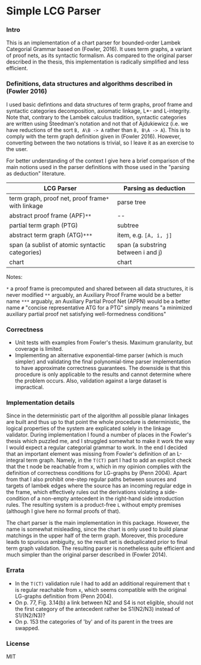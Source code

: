# Simple LCG Parser


### Intro

This is an implementation of a chart parser for bounded-order Lambek Categorial Grammar based on (Fowler, 2016).
It uses term graphs, a variant of proof nets, as its syntactic formalism. As compared to the original parser 
described in the thesis, this implementation is radically simplified and less efficient. 


### Definitions, data structures and algorithms described in (Fowler 2016)

I used basic defintions and data structures of term graphs, proof frame and syntactic categories decomposition, 
axiomatic linkage, L*- and L-integrity. Note that, contrary to the Lambek calculus tradition, syntactic categories are 
written using Steedman's notation and not that of Ajdukiewicz (i.e. we have reductions of the sort `B, A\B -> A` 
rather than `B, B\A -> A`). This is to comply with the term graph definition given in (Fowler 2016). However, 
converting between the two notations is trivial, so I leave it as an exercise to the user.     

For better understanding of the context I give here a brief comparison of the main notions used in the parser 
definitions with those used in the "parsing as deduction" literature.

| LCG Parser                                             |   Parsing as deduction                 |
|--------------------------------------------------------|----------------------------------------|
| term graph, proof net, proof frame`*` with linkage     |   parse tree                           |
| abstract proof frame (APF)`**`                         |   --                                   |
| partial term graph (PTG)                               |   subtree                              |
| abstract term graph (ATG)`***`                         |   item, e.g. `[A, i, j]`               |
| span (a sublist of atomic syntactic categories)        |   span (a substring between i and j)   |
| chart                                                  |   chart                                |

Notes:

`*`    a proof frame is precomputed and shared between all data structures, it is never modified
`**`   arguably, an Auxiliary Proof Frame would be a better name
`***`  arguably, an Auxiliary Partial Proof Net (APPN) would be a better name
`#`    "concise representative ATG for a PTG" simply means "a minimized auxiliary partial proof net satisfying
 well-formedness conditions"


### Correctness

* Unit tests with examples from Fowler's thesis. Maximum granularity, but coverage is limited.
* Implementing an alternative exponential-time parser (which is much simpler) and validating the final
  polynomial-time parser implementation to have approximate correctness guarantees. The downside is that
  this procedure is only applicable to the results and cannot determine where the problem occurs. Also, validation
  against a large dataset is impractical.


### Implementation details

Since in the deterministic part of the algorithm all possible planar linkages are built and thus up to that point
the whole procedure is deterministic, the logical properties of the system are explicated solely in the linkage validator.
During implementation I found a number of places in the Fowler's thesis which puzzled me, and I struggled somewhat
to make it work the way I would expect a regular categorial grammar to work. In the end I decided that an important
element was missing from Fowler's definition of an L-integral term graph. Namely, in the `T(CT)` part I had to add an
explicit check that the t node be reachable from x, which in my opinion complies with the definition of correctness
conditions for LG-graphs by (Penn 2004). Apart from that I also prohibit one-step regular paths between sources and
targets of lambek edges where the source has an incoming regular edge in the frame, which effectively rules out
the derivations violating a side-condition of a non-empty antecedent in the right-hand side introduction rules.
The resulting system is a product-free `L` without empty premises (although I give here no formal proofs of that).

The chart parser is the main implementation in this package. However, the name is somewhat misleading, since
the chart is only used to build planar matchings in the upper half of the term graph. Moreover, this procedure leads 
to spurious ambiguity, so the result set is deduplicated prior to final term graph validation. The resulting 
parser is nonetheless quite efficient and much simpler than the original parser described in (Fowler 2014).   


### Errata

* In the `T(CT)` validation rule I had to add an additional requirement that `t` is regular reachable from `x`, 
  which seems compatible with the original LG-graphs definition from (Penn 2004). 
* On p. 77, Fig. 3.14(b) a link between N2 and S4 is not eligible, should not the first category of the antecedent
  rather be S1\(N2/N3) instead of S1/(N2/N3)?
* On p. 153 the categories of 'by' and of its parent in the trees are swapped.


### License

MIT